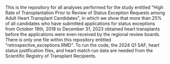 This is the repository for all analyses performed for the study entitled "High Rate of Transplantation Prior to Review of Status Exception Requests among Adult Heart Transplant Candidates", 
in which we show that more than 25% of all candidates who have submitted applications for status exceptions from October 18th, 2018 to December 31, 2023 obtained heart transplants before the 
applications were even received by the regional review boards. There is only one file within this repository entitled "retrospective_exceptions.RMD". To run the code, the 2024 Q1 SAF, heart status justification files, and heart match run data are needed from the Scientific Registry of Transplant Recipients.
